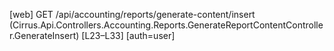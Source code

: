 [web] GET /api/accounting/reports/generate-content/insert  (Cirrus.Api.Controllers.Accounting.Reports.GenerateReportContentController.GenerateInsert)  [L23–L33] [auth=user]

